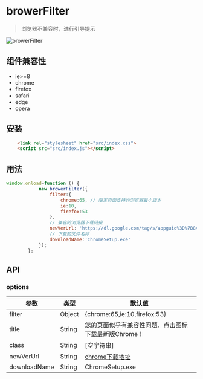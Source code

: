 # browerFilter
> 浏览器不兼容时，进行引导提示

![browerFilter](http://7u.isaacxu.com/brower.PNG)
## 组件兼容性
* ie>=8
* chrome
* firefox
* safari
* edge
* opera
## 安装
```html
    <link rel="stylesheet" href="src/index.css">
    <script src="src/index.js"></script>
```
## 用法
```javascript
window.onload=function () {
            new browerFilter({
                filter:{
                    chrome:65, // 限定页面支持的浏览器最小版本
                    ie:10,
                    firefox:53
                },
                // 兼容的浏览器下载链接
                newVerUrl: 'https://dl.google.com/tag/s/appguid%3D%7B8A69D345-D564-463C-AFF1-A69D9E530F96%7D%26iid%3D%7B8E74F7DE-458E-65DD-EC25-16AB30074375%7D%26lang%3Dzh-CN%26browser%3D4%26usagestats%3D1%26appname%3DGoogle%2520Chrome%26needsadmin%3Dprefers%26ap%3Dx64-stable-statsdef_1%26installdataindex%3Dempty/update2/installers/ChromeSetup.exe',
                // 下载的文件名称
                downloadName:'ChromeSetup.exe'
            });
        };
```
## API
### options
|  参数   | 类型  |  默认值  |
|  ----  | ----  | ----  |
| filter  | Object | {chrome:65,ie:10,firefox:53} |
| title  | String | 您的页面似乎有兼容性问题，点击图标下载最新版Chrome！ |
| class  | String | [空字符串] |
| newVerUrl  | String | [chrome下载地址](https://dl.google.com/tag/s/appguid%3D%7B8A69D345-D564-463C-AFF1-A69D9E530F96%7D%26iid%3D%7B8E74F7DE-458E-65DD-EC25-16AB30074375%7D%26lang%3Dzh-CN%26browser%3D4%26usagestats%3D1%26appname%3DGoogle%2520Chrome%26needsadmin%3Dprefers%26ap%3Dx64-stable-statsdef_1%26installdataindex%3Dempty/update2/installers/ChromeSetup.exe) |
| downloadName  | String | ChromeSetup.exe |